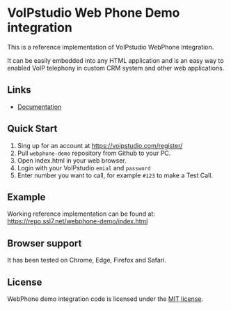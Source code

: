 # VoIPstudio Web Phone Demo integration

This is a reference implementation of VoIPstudio WebPhone Integration.

It can be easily embedded into any HTML application and is an easy way to enabled VoIP telephony in custom CRM system and other web applications.


## Links

* [Documentation](https://voipstudio.com/docs/administrator/integrations/webphone/)


## Quick Start 

1. Sing up for an account at https://voipstudio.com/register/
2. Pull `webphone-demo` repository from Github to your PC.
3. Open index.html in your web browser.
4. Login with your VoIPstudio `emial` and `password`
5. Enter number you want to call, for example `#123` to make a Test Call.


## Example  

Working reference implementation can be found at: https://repo.ssl7.net/webphone-demo/index.html


## Browser support

It has been tested on Chrome, Edge, Firefox and Safari.


## License

WebPhone demo integration code is licensed under the [MIT license](https://raw.githubusercontent.com/VoIPstudio/webphone-demo/main/LICENSE).
